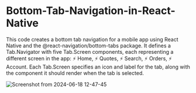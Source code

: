 # Bottom-Tab-Navigation-in-React-Native

This code creates a bottom tab navigation for a mobile app using React Native
and the @react-navigation/bottom-tabs package.
It defines a Tab.Navigator with five Tab.Screen components, each representing a different screen in the app:
⚡ Home, 
⚡ Quotes,
⚡ Search, 
⚡ Orders, 
⚡ Account. 
Each Tab.Screen specifies an icon and label for the tab, along with the component it should render when the tab is selected.


![Screenshot from 2024-06-18 12-47-45](https://github.com/nishitaHyperlink/Bottom-Tab-Navigation-in-React-Native/assets/141806047/31625fea-d3ba-49cf-9492-42857cffaab4)
